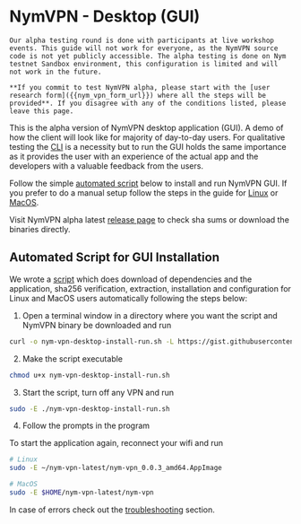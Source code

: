 # NymVPN - Desktop (GUI)

```admonish info
Our alpha testing round is done with participants at live workshop events. This guide will not work for everyone, as the NymVPN source code is not yet publicly accessible. The alpha testing is done on Nym testnet Sandbox environment, this configuration is limited and will not work in the future.

**If you commit to test NymVPN alpha, please start with the [user research form]({{nym_vpn_form_url}}) where all the steps will be provided**. If you disagree with any of the conditions listed, please leave this page.
```

This is the alpha version of NymVPN desktop application (GUI). A demo of how the client will look like for majority of day-to-day users. For qualitative testing the [CLI](cli.md) is a necessity but to run the GUI holds the same importance as it provides the user with an experience of the actual app and the developers with a valuable feedback from the users.

Follow the simple [automated script](#automated-script-for-gui-installation) below to install and run NymVPN GUI. If you prefer to do a manual setup follow the steps in the guide for [Linux](gui-linux.md) or [MacOS](gui-mac.md).

Visit NymVPN alpha latest [release page]({{nym_vpn_latest_binary_url}}) to check sha sums or download the binaries directly.

## Automated Script for GUI Installation

We wrote a [script](https://gist.github.com/serinko/e0a9f7ff3d79e974ec6f6783caa1137e) which does download of dependencies and the application, sha256 verification, extraction, installation and configuration for Linux and MacOS users automatically following the steps below:

1. Open a terminal window in a directory where you want the script and NymVPN binary be downloaded and run
```sh
curl -o nym-vpn-desktop-install-run.sh -L https://gist.githubusercontent.com/serinko/e0a9f7ff3d79e974ec6f6783caa1137e/raw/495f836db25b4c2d7c3f3b5e1c93608438480dd5/nym-vpn-desktop-install-run.sh
```

2. Make the script executable
```sh
chmod u+x nym-vpn-desktop-install-run.sh
```

3. Start the script, turn off any VPN and run
```sh
sudo -E ./nym-vpn-desktop-install-run.sh
```

4. Follow the prompts in the program

To start the application again, reconnect your wifi and run
```sh
# Linux
sudo -E ~/nym-vpn-latest/nym-vpn_0.0.3_amd64.AppImage

# MacOS
sudo -E $HOME/nym-vpn-latest/nym-vpn
```

In case of errors check out the [troubleshooting](troubleshooting.md#running-gui-failed-due-to-toml-parse-error) section.
